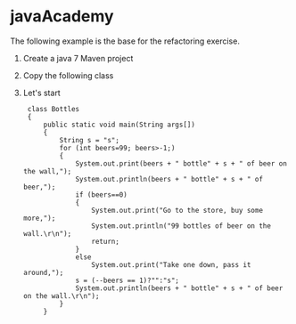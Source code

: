 # javaAcademy

The following example is the base for the refactoring exercise. 

1. Create a java 7 Maven project
2. Copy the following class
3. Let's start  


        class Bottles
        {    
            public static void main(String args[])
            {
                String s = "s";
                for (int beers=99; beers>-1;)
                {
                    System.out.print(beers + " bottle" + s + " of beer on the wall,");
                    System.out.println(beers + " bottle" + s + " of beer,");
                    if (beers==0)
                    {
                        System.out.print("Go to the store, buy some more,");
                        System.out.println("99 bottles of beer on the wall.\r\n");
                        return;
                    }
                    else
                        System.out.print("Take one down, pass it around,");
                    s = (--beers == 1)?"":"s";
                    System.out.println(beers + " bottle" + s + " of beer on the wall.\r\n");
                }
            }
